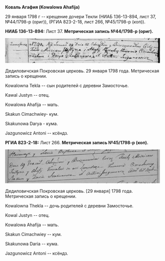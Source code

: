 **Коваль Агафия (Kowalowa Ahafija)**

29 января 1798 г -- крещение дочери Текли (НИАБ 136-13-894, лист 37,
№44/1798-р (ориг)), (РГИА 823-2-18, лист 266, №45/1798-р (коп)).

**НИАБ 136-13-894:** Лист 37. **Метрическая запись №44/1798-р (ориг).**

![](./media/c05420d152c4d36688b9577ddfc11e0189fd6030.png)

Дедиловичская Покровская церковь. 29 января 1798 года. Метрическая
запись о крещении.

Kowalowna Tekla -- сын родителей с деревни Замосточье.

Kawal Justyn -- отец.

Kowalowa Ahafija -- мать.

Skakun Cimachwiey- кум.

Skakunowa Darya - кума.

Jazgunowicz Antoni -- ксёндз.

**РГИА 823-2-18:** Лист 266. **Метрическая запись №45/1798-р (коп).**

![](./media/45129a1e246eacd77bf834ea40078487c928bb97.png)

Дедиловичская Покровская церковь. \[29 января\] 1798 года. Метрическая
запись о крещении.

Kowalowna Thekla -- дочь родителей с деревни Замосточье.

Kowal Justyn -- отец.

Kowalowa Ahafija -- мать.

Skakun Cimachwiey -- кум.

Skakunowa Daria -- кума.

Jazgunowicz Antoni -- ксёндз.
